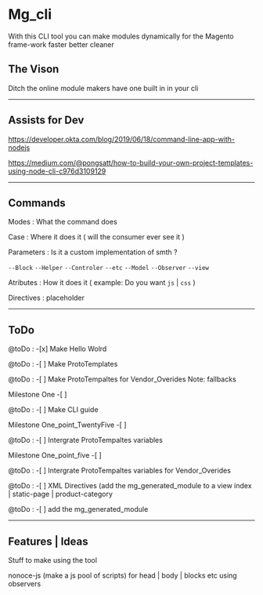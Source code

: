# Mg_cli
With this CLI tool you can make modules dynamically for the Magento frame-work faster better cleaner 


## The Vison

Ditch the online module makers have one built in in your cli 

---
## Assists for Dev

https://developer.okta.com/blog/2019/06/18/command-line-app-with-nodejs

https://medium.com/@pongsatt/how-to-build-your-own-project-templates-using-node-cli-c976d3109129


---
## Commands

Modes : What the command does 

Case : Where it does it ( will the consumer ever see it ) 

Parameters :  Is it a custom implementation of smth ? 

`--Block` `--Helper` `--Controler` `--etc` `--Model` `--Observer` `--view`

Atributes : How it does it ( example: Do you want `js` | `css` )

Directives : placeholder

---

## ToDo 

@toDo : -[x]  Make Hello Wolrd 

@toDo : -[ ]  Make ProtoTemplates

@toDo : -[ ]  Make ProtoTempaltes for Vendor_Overides Note: fallbacks 

Milestone One -[ ] 

@toDo : -[ ]  Make CLI guide

Milestone One_point_TwentyFive -[ ] 

@toDo : -[ ]  Intergrate ProtoTempaltes variables

Milestone One_point_five -[ ] 

@toDo : -[ ]  Intergrate ProtoTempaltes variables for Vendor_Overides

@toDo : -[ ]  XML Directives (add the mg_generated_module to a view  index | static-page | product-category 

@toDo : -[ ]   add the mg_generated_module

---

##  Features | Ideas 

Stuff to make using the tool 

nonoce-js (make a js pool of scripts) for head | body | blocks etc using observers  




